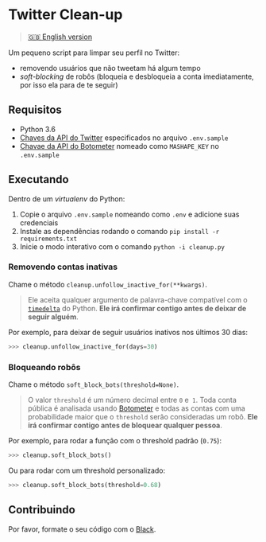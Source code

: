 # Twitter Clean-up

> [🇬🇧 English version](../README.md)

Um pequeno script para limpar seu perfil no Twitter:

* removendo usuários que não tweetam há algum tempo
* _soft-blocking_ de robôs (bloqueia e desbloqueia a conta imediatamente, por isso ela para de te seguir)

## Requisitos

* Python 3.6
* [Chaves da API do Twitter](https://apps.twitter.com/) especificados no arquivo `.env.sample`
* [Chavae da API do Botometer](https://market.mashape.com/OSoMe/botometer) nomeado como `MASHAPE_KEY` no `.env.sample`

## Executando

Dentro de um _virtualenv_ do Python:

1. Copie o arquivo `.env.sample` nomeando como `.env` e adicione suas credenciais
1. Instale as dependências rodando o comando `pip install -r requirements.txt`
1. Inicie o modo interativo com o comando `python -i cleanup.py`

### Removendo contas inativas

Chame o método `cleanup.unfollow_inactive_for(**kwargs)`.

> Ele aceita qualquer argumento de palavra-chave compatível com o [`timedelta`](https://docs.python.org/3.6/library/datetime.html#timedelta-objects) do Python. **Ele irá confirmar contigo antes de deixar de seguir alguém**.

Por exemplo, para deixar de seguir usuários inativos nos últimos 30 dias:

```python
>>> cleanup.unfollow_inactive_for(days=30)
```

### Bloqueando robôs

Chame o método `soft_block_bots(threshold=None)`.

> O valor `threshold` é um número decimal entre `0` e` 1`. Toda conta pública é analisada usando [Botometer](https://botometer.iuni.iu.edu/#!/) e todas as contas com uma probabilidade maior que o `threshold` serão consideradas um robô. **Ele irá confirmar contigo antes de bloquear qualquer pessoa**.

Por exemplo, para rodar a função com o threshold padrão (`0.75`):

```python
>>> cleanup.soft_block_bots()
```

Ou para rodar com um threshold personalizado:

```python
>>> cleanup.soft_block_bots(threshold=0.68)
```

## Contribuindo

Por favor, formate o seu código com o [Black](https://github.com/ambv/black).
